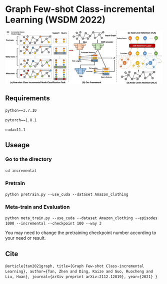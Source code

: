 # Graph Few-shot Class-incremental Learning (WSDM 2022)
![Alt text](frame.png)
## Requirements
`python==3.7.10`

`pytorch==1.8.1`

`cuda=11.1`

## Useage
### Go to the directory
`cd incremental`
### Pretrain
`python pretrain.py --use_cuda --dataset Amazon_clothing` 
### Meta-train and Evaluation 
`python meta_train.py --use_cuda --dataset Amazon_clothing --episodes 1000 --incremental --checkpoint 100 --way 3` 


You may need to change the pretraining checkpoint number according to your need or result.

## Cite
`@article{tan2021graph,
  title={Graph Few-shot Class-incremental Learning},
  author={Tan, Zhen and Ding, Kaize and Guo, Ruocheng and Liu, Huan},
  journal={arXiv preprint arXiv:2112.12819},
  year={2021}
}`
